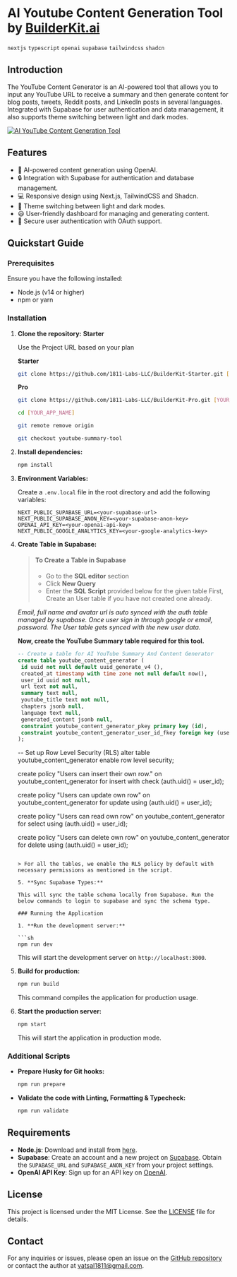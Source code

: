 # AI Youtube Content Generation Tool by [BuilderKit.ai](https://www.builderkit.ai)

`nextjs` `typescript` `openai` `supabase` `tailwindcss` `shadcn`

## Introduction

The YouTube Content Generator is an AI-powered tool that allows you to input any YouTube URL to receive a summary and then generate content for blog posts, tweets, Reddit posts, and LinkedIn posts in several languages. Integrated with Supabase for user authentication and data management, it also supports theme switching between light and dark modes.

<a href="https://youtube-content.builderkit.ai/home" target="_blank" rel="noopener">
  <picture>
    <img alt="AI YouTube Content Generation Tool" src="https://youtube-content.builderkit.ai/github-cover.webp" />
  </picture>
</a>

## Features

- 🤖 AI-powered content generation using OpenAI.
- 🔒 Integration with Supabase for authentication and database management.
- 💻 Responsive design using Next.js, TailwindCSS and Shadcn.
- 🎨 Theme switching between light and dark modes.
- 😃 User-friendly dashboard for managing and generating content.
- 🔗 Secure user authentication with OAuth support.

## Quickstart Guide

### Prerequisites

Ensure you have the following installed:

- Node.js (v14 or higher)
- npm or yarn

### Installation

1. **Clone the repository:** **Starter**

   Use the Project URL based on your plan

   **Starter**

   ```sh
   git clone https://github.com/1811-Labs-LLC/BuilderKit-Starter.git [YOUR_APP_NAME]
   ```

   **Pro**

   ```sh
   git clone https://github.com/1811-Labs-LLC/BuilderKit-Pro.git [YOUR_APP_NAME]
   ```

   ```sh
   cd [YOUR_APP_NAME]

   git remote remove origin

   git checkout youtube-summary-tool
   ```

2. **Install dependencies:**

   ```sh
   npm install
   ```

3. **Environment Variables:**

   Create a `.env.local` file in the root directory and add the following variables:

   ```plaintext
   NEXT_PUBLIC_SUPABASE_URL=<your-supabase-url>
   NEXT_PUBLIC_SUPABASE_ANON_KEY=<your-supabase-anon-key>
   OPENAI_API_KEY=<your-openai-api-key>
   NEXT_PUBLIC_GOOGLE_ANALYTICS_KEY=<your-google-analytics-key>
   ```

4. **Create Table in Supabase:**

   > #### To Create a Table in Supabase
   >
   > - Go to the **SQL editor** section
   > - Click **New Query**
   > - Enter the **SQL Script** provided below for the given table First, Create an User table if you have not created one already.

   _Email, full name and avatar url is auto synced with the auth table managed by supabase. Once user sign in through google or email, password. The User table gets synced with the new user data._

   **Now, create the YouTube Summary table required for this tool.**

   ```sql
   -- Create a table for AI YouTube Summary And Content Generator
   create table youtube_content_generator (
    id uuid not null default uuid_generate_v4 (),
    created_at timestamp with time zone not null default now(),
    user_id uuid not null,
    url text not null,
    summary text null,
    youtube_title text not null,
    chapters jsonb null,
    language text null,
    generated_content jsonb null,
    constraint youtube_content_generator_pkey primary key (id),
    constraint youtube_content_generator_user_id_fkey foreign key (user_id) references users (id)
   );
   ```

   -- Set up Row Level Security (RLS) alter table youtube_content_generator enable row level security;

   create policy "Users can insert their own row." on youtube_content_generator for insert with check (auth.uid() = user_id);

   create policy "Users can update own row" on youtube_content_generator for update using (auth.uid() = user_id);

   create policy "Users can read own row" on youtube_content_generator for select using (auth.uid() = user_id);

   create policy "Users can delete own row" on youtube_content_generator for delete using (auth.uid() = user_id);

   ````

   > For all the tables, we enable the RLS policy by default with necessary permissions as mentioned in the script.

   5. **Sync Supabase Types:**

   This will sync the table schema locally from Supabase. Run the below commands to login to supabase and sync the schema type.

   ### Running the Application

   1. **Run the development server:**

   ```sh
   npm run dev
   ````

   This will start the development server on `http://localhost:3000`.

2. **Build for production:**

   ```sh
   npm run build
   ```

   This command compiles the application for production usage.

3. **Start the production server:**

   ```sh
   npm start
   ```

   This will start the application in production mode.

### Additional Scripts

- **Prepare Husky for Git hooks:**

  ```sh
  npm run prepare
  ```

- **Validate the code with Linting, Formatting & Typecheck:**

  ```sh
  npm run validate
  ```

## Requirements

- **Node.js**: Download and install from [here](https://nodejs.org/).
- **Supabase**: Create an account and a new project on [Supabase](https://supabase.com/). Obtain the `SUPABASE_URL` and `SUPABASE_ANON_KEY` from your project settings.
- **OpenAI API Key**: Sign up for an API key on [OpenAI](https://openai.com/).

## License

This project is licensed under the MIT License. See the [LICENSE](https://www.builderkit.ai/license) file for details.

## Contact

For any inquiries or issues, please open an issue on the [GitHub repository](https://github.com/1811-Labs-LLC/BuilderKit) or contact the author at [vatsal1811@gmail.com](mailto:vatsal1811@gmail.com).
